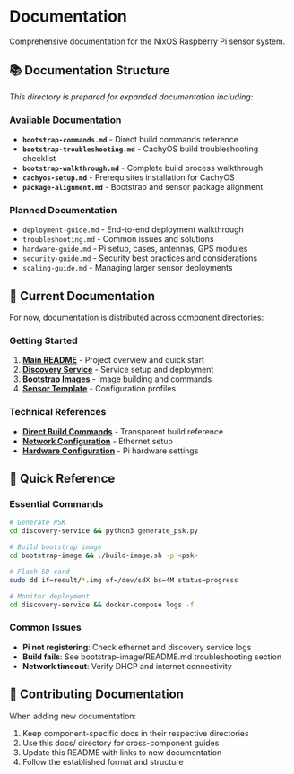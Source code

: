 # Documentation

Comprehensive documentation for the NixOS Raspberry Pi sensor system.

## 📚 **Documentation Structure**

*This directory is prepared for expanded documentation including:*

### **Available Documentation**
- **`bootstrap-commands.md`** - Direct build commands reference
- **`bootstrap-troubleshooting.md`** - CachyOS build troubleshooting checklist
- **`bootstrap-walkthrough.md`** - Complete build process walkthrough
- **`cachyos-setup.md`** - Prerequisites installation for CachyOS
- **`package-alignment.md`** - Bootstrap and sensor package alignment

### **Planned Documentation**
- `deployment-guide.md` - End-to-end deployment walkthrough
- `troubleshooting.md` - Common issues and solutions  
- `hardware-guide.md` - Pi setup, cases, antennas, GPS modules
- `security-guide.md` - Security best practices and considerations
- `scaling-guide.md` - Managing larger sensor deployments

## 📖 **Current Documentation**

For now, documentation is distributed across component directories:

### **Getting Started**
1. **[Main README](../README.md)** - Project overview and quick start
2. **[Discovery Service](../discovery-service/README.md)** - Service setup and deployment
3. **[Bootstrap Images](../bootstrap-image/README.md)** - Image building and commands
4. **[Sensor Template](../sensor-template/README.md)** - Configuration profiles

### **Technical References**
- **[Direct Build Commands](../bootstrap-image/COMMANDS.md)** - Transparent build reference
- **[Network Configuration](../bootstrap-image/network-config.nix)** - Ethernet setup
- **[Hardware Configuration](../bootstrap-image/hardware-configuration.nix)** - Pi hardware settings

## 🎯 **Quick Reference**

### **Essential Commands**
```bash
# Generate PSK
cd discovery-service && python3 generate_psk.py

# Build bootstrap image
cd bootstrap-image && ./build-image.sh -p <psk>

# Flash SD card
sudo dd if=result/*.img of=/dev/sdX bs=4M status=progress

# Monitor deployment
cd discovery-service && docker-compose logs -f
```

### **Common Issues**
- **Pi not registering**: Check ethernet and discovery service logs
- **Build fails**: See bootstrap-image/README.md troubleshooting section
- **Network timeout**: Verify DHCP and internet connectivity

## 🤝 **Contributing Documentation**

When adding new documentation:
1. Keep component-specific docs in their respective directories
2. Use this docs/ directory for cross-component guides
3. Update this README with links to new documentation
4. Follow the established format and structure